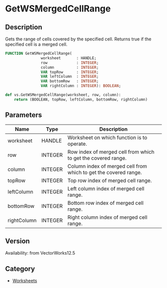 # GetWSMergedCellRange

## Description
Gets the range of cells covered by the specified cell. Returns true if the specified cell is a merged cell.

```pascal
FUNCTION GetWSMergedCellRange(
				worksheet       : HANDLE;
				row             : INTEGER;
				column          : INTEGER;
				VAR topRow      : INTEGER;
				VAR leftColumn  : INTEGER;
				VAR bottomRow   : INTEGER;
				VAR rightColumn : INTEGER): BOOLEAN;
```

```python
def vs.GetWSMergedCellRange(worksheet, row, column):
    return (BOOLEAN, topRow, leftColumn, bottomRow, rightColumn)
```

## Parameters
|Name|Type|Description|
|---|---|---|
|worksheet|HANDLE|Worksheet on which function is to operate.|
|row|INTEGER|Row index of merged cell from which to get the covered range.|
|column|INTEGER|Column index of merged cell from which to get the covered range.|
|topRow|INTEGER|Top row index of merged cell range.|
|leftColumn|INTEGER|Left column index of merged cell range.|
|bottomRow|INTEGER|Bottom row index of merged cell range.|
|rightColumn|INTEGER|Right column index of merged cell range.|

## Version
Availability: from VectorWorks12.5

## Category
* [Worksheets](../Categories/Worksheets.md)
